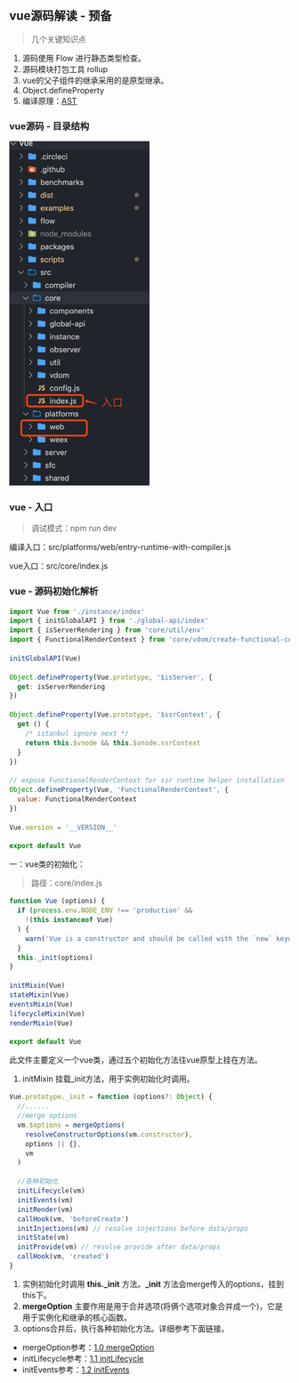 ## vue源码解读 - 预备
>几个关键知识点
1. 源码使用 Flow 进行静态类型检查。
2. 源码模块打包工具 rollup
3. vue的父子组件的继承采用的是原型继承。
4. Object.defineProperty
5. 编译原理：[AST](https://astexplorer.net/)

### vue源码 - 目录结构
<div style="width: 50%;"><img src="./images/1.png" /></div>
      
### vue - 入口
> 调试模式：npm run dev

编译入口：src/platforms/web/entry-runtime-with-compiler.js

vue入口：src/core/index.js

### vue - 源码初始化解析
```js
import Vue from './instance/index'
import { initGlobalAPI } from './global-api/index'
import { isServerRendering } from 'core/util/env'
import { FunctionalRenderContext } from 'core/vdom/create-functional-component'

initGlobalAPI(Vue)

Object.defineProperty(Vue.prototype, '$isServer', {
  get: isServerRendering
})

Object.defineProperty(Vue.prototype, '$ssrContext', {
  get () {
    /* istanbul ignore next */
    return this.$vnode && this.$vnode.ssrContext
  }
})

// expose FunctionalRenderContext for ssr runtime helper installation
Object.defineProperty(Vue, 'FunctionalRenderContext', {
  value: FunctionalRenderContext
})

Vue.version = '__VERSION__'

export default Vue
```

一：vue类的初始化：
> 路径：core/index.js
```js
function Vue (options) {
  if (process.env.NODE_ENV !== 'production' &&
    !(this instanceof Vue)
  ) {
    warn('Vue is a constructor and should be called with the `new` keyword')
  }
  this._init(options)
}

initMixin(Vue)
stateMixin(Vue)
eventsMixin(Vue)
lifecycleMixin(Vue)
renderMixin(Vue)

export default Vue
```
此文件主要定义一个vue类，通过五个初始化方法往vue原型上挂在方法。
1. initMixin
挂载_init方法，用于实例初始化时调用。
```js
Vue.prototype._init = function (options?: Object) {
  //......
  //merge options
  vm.$options = mergeOptions(
    resolveConstructorOptions(vm.constructor),
    options || {},
    vm
  )

  //各种初始化
  initLifecycle(vm)
  initEvents(vm)
  initRender(vm)
  callHook(vm, 'beforeCreate')
  initInjections(vm) // resolve injections before data/props
  initState(vm)
  initProvide(vm) // resolve provide after data/props
  callHook(vm, 'created')
}
```
1. 实例初始化时调用 **this._init** 方法。**_init** 方法会merge传入的options，挂到this下。
2. **mergeOption** 主要作用是用于合并选项(将俩个选项对象合并成一个)，它是用于实例化和继承的核心函数。
3. options合并后，执行各种初始化方法。详细参考下面链接。

* mergeOption参考：[1.0 mergeOption](https://github.com/xinxingyu/js-power/blob/master/vue/1.0-mergeOption.md)
* initLifecycle参考：[1.1 initLifecycle](https://github.com/xinxingyu/js-power/blob/master/vue/1.1-initLifecycle.md)
* initEvents参考：[1.2 initEvents](https://github.com/xinxingyu/js-power/blob/master/vue/1.2-initEvents.md)